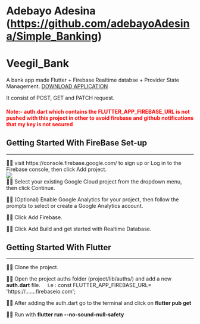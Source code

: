 # Adebayo Adesina (https://github.com/adebayoAdesina/Simple_Banking)

# Veegil_Bank

A bank app made Flutter + Firebase Realtime databse + Provider State Management.
<a href='assets/logo/simpleBank.png' download >DOWNLOAD APPLICATION</a>


It consist of POST, GET and PATCH request.

<h4 style="color: red;">Note:-  auth.dart which contains the FLUTTER_APP_FIREBASE_URL is not pushed with this project in other to avoid firebase and github notifications that my key is not secured</h4>

## Getting Started With FireBase Set-up

<hr>
✍🏻 visit https://console.firebase.google.com/ to sign up or Log in to the Firebase console, then click Add project.
<br/>
<img src='https://construct-static.com/images/v1027/uploads/articleuploadobject/0/images/17984/capture-53.png'/>
<br/>
✍🏻 Select your existing Google Cloud project from the dropdown menu, then click Continue.

✍🏻 (Optional) Enable Google Analytics for your project, then follow the prompts to select or create a Google Analytics account.

✍🏻 Click Add Firebase.

✍🏻 Click Add Build and get started with Realtime Database.


## Getting Started With Flutter

<hr/>
✍🏻 Clone the project.

✍🏻 Open the project auths folder (project/lib/auths/) and add a new <b>auth.dart</b> file.
&nbsp; &nbsp; i.e : const FLUTTER_APP_FIREBASE_URL= 'https://.......firebaseio.com';

✍🏻 After adding the auth.dart go to the terminal and click on <b>flutter pub get </b>

✍🏻 Run with <b>flutter run --no-sound-null-safety</b>


